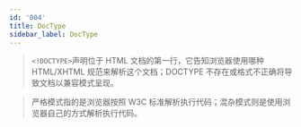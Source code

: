 ```yaml
---
id: '004'
title: DocType
sidebar_label: DocType
---
```


> `<!DOCTYPE>`声明位于 HTML 文档的第一行，它告知浏览器使用哪种 HTML/XHTML 规范来解析这个文档；DOCTYPE 不存在或格式不正确将导致文档以兼容模式呈现。

> 严格模式指的是浏览器按照 W3C 标准解析执行代码；混杂模式则是使用浏览器自己的方式解析执行代码。
